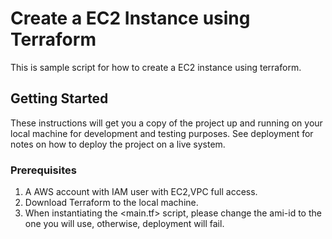# Create a EC2 Instance using Terraform

This is sample script for how to create a EC2 instance using terraform.

## Getting Started

These instructions will get you a copy of the project up and running on your local machine for development and testing purposes. See deployment for notes on how to deploy the project on a live system.

### Prerequisites

1. A AWS account with IAM user with EC2,VPC full access.
2. Download Terraform to the local machine.
3. When instantiating the <main.tf> script, please change the ami-id to the one you will use, otherwise, deployment will fail.

